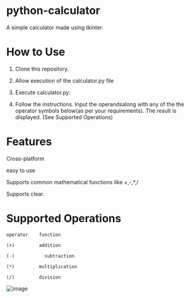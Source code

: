 # python-calculator
A simple calculator made using tkinter.

# How to Use
1. Clone this repository.

2. Allow execution of the calculator.py file

3. Execute calculator.py:

4. Follow the instructions. Input the operandsalong with any of the the operator symbols below(as per your requirements). The result 
is displayed. (See Supported Operations)

# Features
  Cross-platform

  easy to use

  Supports common mathematical functions like +,-,*,/

  Supports clear.

# Supported Operations

    operator 	function
   
    (+)	        addition
   
    (-)           subtraction
   
    (*)	        multiplication
    
    (/)	        division
    
   

![image](https://user-images.githubusercontent.com/64529469/107082857-cd6f6480-681a-11eb-9983-f5183fe325b8.png)
